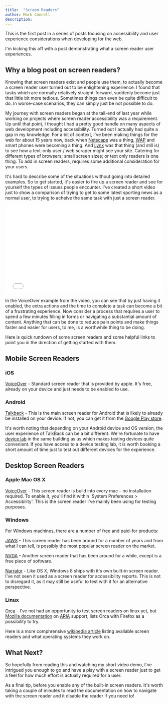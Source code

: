 ```yaml
---
title:  "Screen Readers"
author: Mark Connell
description:
---
```


This is the first post in a series of posts focusing on accessibility and user experience considerations when developing for the web.

I'm kicking this off with a post demonstrating what a screen reader user experiences.

## Why a blog post on screen readers?
Knowing that screen readers exist and people use them, to actually become a screen reader user turned out to be enlightening experience. I found that tasks which are normally relatively straight-forward, suddenly become just that little bit more tedious. Sometimes things can even be quite difficult to do. In worse-case scenarios, they can simply just be not possible to do.

My journey with screen readers began at the tail-end of last year while working on projects where screen reader accessibility was a requirement. Up until that point, I thought I had a pretty good handle on many aspects of web development including accessibility. Turned out I actually had quite a gap in my knowledge. For a bit of context, I've been making things for the web for about 15 years now, back when [Netscape](http://en.wikipedia.org/wiki/Netscape) was a thing, [WAP](http://en.wikipedia.org/wiki/Wireless_Application_Protocol) and smart phones were becoming a thing. And [Lynx](http://en.wikipedia.org/wiki/Lynx_(web_browser)) was that thing (and still is) to see how a text-only user / web scraper might see your site. Catering for different types of browsers; small screen sizes; or text only readers is one thing. To add in screen readers, requires some additional consideration for your users.

It's hard to describe some of the situations without going into detailed examples. So to get started, it's easier to fire up a screen reader and see for yourself the types of issues people encounter. I've created a short video just to show a comparison of trying to get to some latest sporting news as a normal user, to trying to acheive the same task with just a screen reader.

<iframe src="//player.vimeo.com/video/116171521" width="500" height="281" frameborder="0" webkitallowfullscreen mozallowfullscreen allowfullscreen></iframe>

In the VoiceOver example from the video, you can see that by just having it enabled, the extra actions and the time to complete a task can become a bit of a frustrating experience. Now consider a process that requires a user to spend a few minutes filling in forms or navigating a substantial amount of content. Anything that can be done to reduce pain points and make things faster and easier for users, to me, is a worthwhile thing to be doing.

Here is quick rundown of some screen readers and some helpful links to point you in the direction of getting started with them.

## Mobile Screen Readers

### iOS
[VoiceOver](https://www.apple.com/uk/accessibility/ios/voiceover/) - Standard screen reader that is provided by apple. It's free, already on your device and just needs to be enabled to use.

### Android
[Talkback](https://support.google.com/accessibility/android) - This is the main screen reader for Android that is likely to already be installed on your device. If not, you can get it from the [Google Play store](https://play.google.com/store/apps/details?id=com.google.android.marvin.talkback).

It's worth noting that depending on your Android device and OS version, the user experience of TalkBack can be a bit different. We're fortunate to have [device lab](http://www.devicelab.org) in the same building as us which makes testing devices quite convenient. If you have access to a device testing lab, it is worth booking a short amount of time just to test out different devices for the experience.

## Desktop Screen Readers

### Apple Mac OS X
[VoiceOver](https://www.apple.com/uk/accessibility/osx/voiceover/) - This screen reader is build into every mac – no installation required. To enable it, you'll find it within 'System Preferences > Accessibility'. This is the screen reader I've mainly been using for testing purposes.

### Windows
For Windows machines, there are a number of free and paid-for products:

[JAWS](http://www.freedomscientific.com/Products/Blindness/JAWS) - This screen reader has been around for a number of years and from what I can tell, is possibly the most popular screen reader on the market.

[NVDA](http://www.nvaccess.org) - Another screen reader that has been around for a while, except is a free piece of software.

[Narrator](http://windows.microsoft.com/en-us/windows/hear-text-read-aloud-narrator#1TC=windows-8) - Like OS X, Windows 8 ships with it's own built-in screen reader. I've not seen it used as a screen reader for accessibility reports. This is not to disregard it, as it may still be useful to test with it for an alternative perspective.

### Linux
[Orca](https://wiki.gnome.org/action/show/Projects/Orca?action=show&redirect=Orca) - I've not had an opportunity to test screen readers on linux yet, but [Mozilla documentation](https://developer.mozilla.org/en-US/docs/Web/Accessibility/ARIA/Web_applications_and_ARIA_FAQ) on [ARIA](http://www.w3.org/TR/wai-aria/) support, lists Orca with Firefox as a possibility to try.

Here is a more comphrensive [wikipedia article](http://en.wikipedia.org/wiki/List_of_screen_readers) listing available screen readers and what operating systems they work on.

## What Next?
So hopefully from reading this and watching my short video demo, I've intrigued you enough to go and have a play with a screen reader just to get a feel for how much effort is actually required for a user.

As a final tip, before you enable any of the built-in screen readers. It's worth taking a couple of minutes to read the documentation on how to navigate with the screen reader and it disable the reader if you need to!
